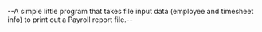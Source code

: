 
--A simple little program that takes file input data (employee and timesheet info) to print out a Payroll report file.--
